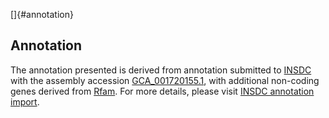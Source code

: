 []{#annotation}

Annotation
----------

The annotation presented is derived from annotation submitted to
[INSDC](http://www.insdc.org) with the assembly accession
[GCA\_001720155.1](http://www.ebi.ac.uk/ena/data/view/GCA_001720155.1),
with additional non-coding genes derived from
[Rfam](http://rfam.xfam.org/). For more details, please visit [INSDC
annotation
import](http://ensemblgenomes.org/info/data/insdc_annotation).
